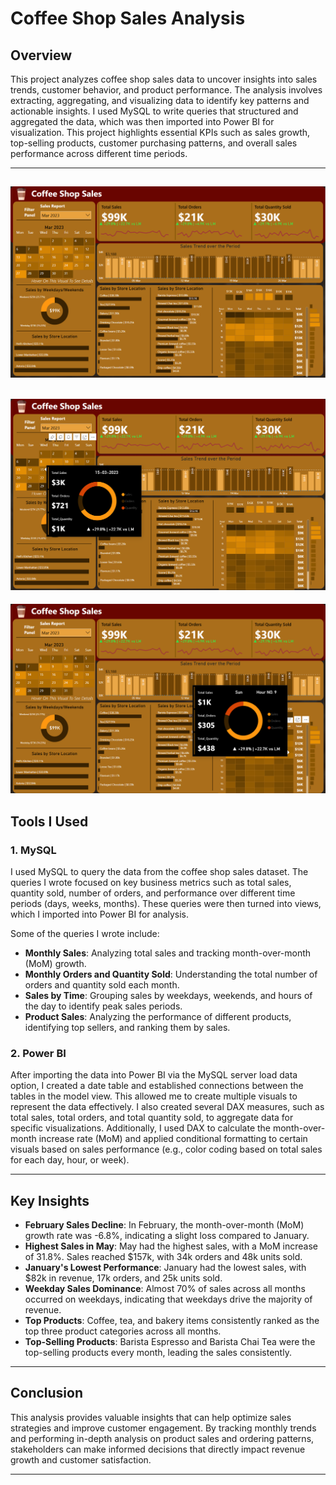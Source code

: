 # Coffee Shop Sales Analysis



## Overview

This project analyzes coffee shop sales data to uncover insights into sales trends, customer behavior, and product performance. The analysis involves extracting, aggregating, and visualizing data to identify key patterns and actionable insights. I used MySQL to write queries that structured and aggregated the data, which was then imported into Power BI for visualization. This project highlights essential KPIs such as sales growth, top-selling products, customer purchasing patterns, and overall sales performance across different time periods.

---
![Final Dashboard](media/Home.png)
---
![Tooltips for daily sales](media/Tooltip%201.png)
---
![Tooltips for weekly/hourly sales](media/Tooltip%202.png)


## Tools I Used

### 1. MySQL
I used MySQL to query the data from the coffee shop sales dataset. The queries I wrote focused on key business metrics such as total sales, quantity sold, number of orders, and performance over different time periods (days, weeks, months). These queries were then turned into views, which I imported into Power BI for analysis.

Some of the queries I wrote include:
- **Monthly Sales**: Analyzing total sales and tracking month-over-month (MoM) growth.
- **Monthly Orders and Quantity Sold**: Understanding the total number of orders and quantity sold each month.
- **Sales by Time**: Grouping sales by weekdays, weekends, and hours of the day to identify peak sales periods.
- **Product Sales**: Analyzing the performance of different products, identifying top sellers, and ranking them by sales.

### 2. Power BI
After importing the data into Power BI via the MySQL server load data option, I created a date table and established connections between the tables in the model view. This allowed me to create multiple visuals to represent the data effectively. I also created several DAX measures, such as total sales, total orders, and total quantity sold, to aggregate data for specific visualizations. Additionally, I used DAX to calculate the month-over-month increase rate (MoM) and applied conditional formatting to certain visuals based on sales performance (e.g., color coding based on total sales for each day, hour, or week).

---

## Key Insights

- **February Sales Decline**: In February, the month-over-month (MoM) growth rate was -6.8%, indicating a slight loss compared to January.
- **Highest Sales in May**: May had the highest sales, with a MoM increase of 31.8%. Sales reached $157k, with 34k orders and 48k units sold.
- **January's Lowest Performance**: January had the lowest sales, with $82k in revenue, 17k orders, and 25k units sold.
- **Weekday Sales Dominance**: Almost 70% of sales across all months occurred on weekdays, indicating that weekdays drive the majority of revenue.
- **Top Products**: Coffee, tea, and bakery items consistently ranked as the top three product categories across all months.
- **Top-Selling Products**: Barista Espresso and Barista Chai Tea were the top-selling products every month, leading the sales consistently.

---

## Conclusion

This analysis provides valuable insights that can help optimize sales strategies and improve customer engagement. By tracking monthly trends and performing in-depth analysis on product sales and ordering patterns, stakeholders can make informed decisions that directly impact revenue growth and customer satisfaction.

---

